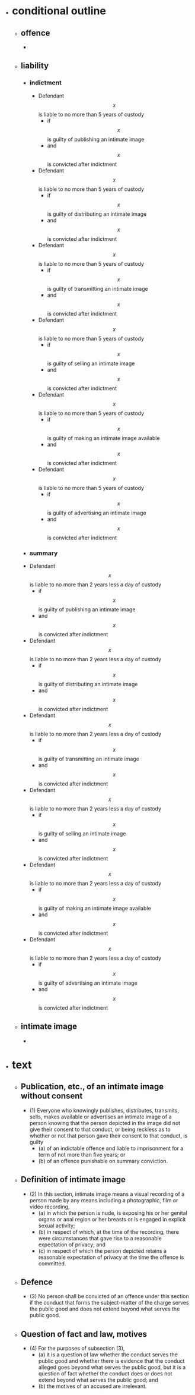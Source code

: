 - # conditional outline
	- ## offence
		-
	- ## liability
		- ### indictment
			- Defendant $$x$$ is liable to no more than 5 years of custody
				- if $$x$$ is guilty of publishing an intimate image
				- and $$x$$ is convicted after indictment
			- Defendant $$x$$ is liable to no more than 5 years of custody
				- if $$x$$ is guilty of distributing an intimate image
				- and $$x$$ is convicted after indictment
			- Defendant $$x$$ is liable to no more than 5 years of custody
				- if $$x$$ is guilty of transmitting an intimate image
				- and $$x$$ is convicted after indictment
			- Defendant $$x$$ is liable to no more than 5 years of custody
				- if $$x$$ is guilty of selling an intimate image
				- and $$x$$ is convicted after indictment
			- Defendant $$x$$ is liable to no more than 5 years of custody
				- if $$x$$ is guilty of making an intimate image available
				- and $$x$$ is convicted after indictment
			- Defendant $$x$$ is liable to no more than 5 years of custody
				- if $$x$$ is guilty of advertising an intimate image
				- and $$x$$ is convicted after indictment
		- ### summary
		- Defendant $$x$$ is liable to no more than 2 years less a day of custody
			- if $$x$$ is guilty of publishing an intimate image
			- and $$x$$ is convicted after indictment
		- Defendant $$x$$ is liable to no more than 2 years less a day of custody
			- if $$x$$ is guilty of distributing an intimate image
			- and $$x$$ is convicted after indictment
		- Defendant $$x$$ is liable to no more than 2 years less a day of custody
			- if $$x$$ is guilty of transmitting an intimate image
			- and $$x$$ is convicted after indictment
		- Defendant $$x$$ is liable to no more than 2 years less a day of custody
			- if $$x$$ is guilty of selling an intimate image
			- and $$x$$ is convicted after indictment
		- Defendant $$x$$ is liable to no more than 2 years less a day of custody
			- if $$x$$ is guilty of making an intimate image available
			- and $$x$$ is convicted after indictment
		- Defendant $$x$$ is liable to no more than 2 years less a day of custody
			- if $$x$$ is guilty of advertising an intimate image
			- and $$x$$ is convicted after indictment
	- ## intimate image
		-
- # text
	- ## Publication, etc., of an intimate image without consent
		- (1) Everyone who knowingly publishes, distributes, transmits, sells, makes available or advertises an intimate image of a person knowing that the person depicted in the image did not give their consent to that conduct, or being reckless as to whether or not that person gave their consent to that conduct, is guilty
			- (a) of an indictable offence and liable to imprisonment for a term of not more than five years; or
			- (b) of an offence punishable on summary conviction.
	- ## Definition of intimate image
		- (2) In this section, intimate image means a visual recording of a person made by any means including a photographic, film or video recording,
			- (a) in which the person is nude, is exposing his or her genital organs or anal region or her breasts or is engaged in explicit sexual activity;
			- (b) in respect of which, at the time of the recording, there were circumstances that gave rise to a reasonable expectation of privacy; and
			- (c) in respect of which the person depicted retains a reasonable expectation of privacy at the time the offence is committed.
	- ## Defence
		- (3) No person shall be convicted of an offence under this section if the conduct that forms the subject-matter of the charge serves the public good and does not extend beyond what serves the public good.
	- ## Question of fact and law, motives
		- (4) For the purposes of subsection (3),
			- (a) it is a question of law whether the conduct serves the public good and whether there is evidence that the conduct alleged goes beyond what serves the public good, but it is a question of fact whether the conduct does or does not extend beyond what serves the public good; and
			- (b) the motives of an accused are irrelevant.